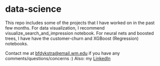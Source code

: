 # data-science


This repo includes some of the projects that I have worked on in the past few months. For data visualization, I recommend visualize\_search\_and\_impression notebook. For neural nets and boosted trees, I have have the customer-churn and XGBoost (Regression) notebooks.

Contact me at bfdykstra@email.wm.edu if you have any comments/questions/concerns :)
Also: my [LinkedIn](https://www.linkedin.com/in/bfdykstra)